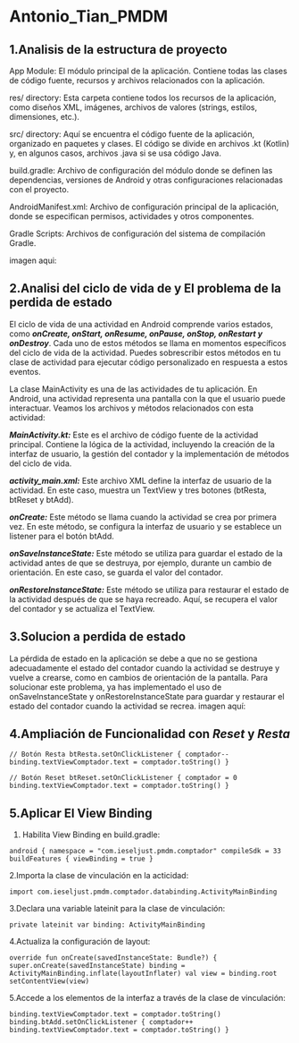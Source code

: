 # Antonio_Tian_PMDM
## 1.Analisis de la estructura de proyecto

App Module: El módulo principal de la aplicación. Contiene todas las clases de código fuente, recursos y archivos relacionados con la aplicación.

res/ directory: Esta carpeta contiene todos los recursos de la aplicación, como diseños XML, imágenes, archivos de valores (strings, estilos, dimensiones, etc.).

src/ directory: Aquí se encuentra el código fuente de la aplicación, organizado en paquetes y clases. El código se divide en archivos .kt (Kotlin) y, en algunos casos, archivos .java si se usa código Java.

build.gradle: Archivo de configuración del módulo donde se definen las dependencias, versiones de Android y otras configuraciones relacionadas con el proyecto.

AndroidManifest.xml: Archivo de configuración principal de la aplicación, donde se especifican permisos, actividades y otros componentes.

Gradle Scripts: Archivos de configuración del sistema de compilación Gradle.

imagen aqui:



## 2.Analisi del ciclo de vida de y El problema de la perdida de estado

El ciclo de vida de una actividad en Android comprende varios estados, como ***onCreate, onStart, onResume, onPause, onStop, onRestart y onDestroy***. Cada uno de estos métodos se llama en momentos específicos del ciclo de vida de la actividad. Puedes sobrescribir estos métodos en tu clase de actividad para ejecutar código personalizado en respuesta a estos eventos.

La clase MainActivity es una de las actividades de tu aplicación. En Android, una actividad representa una pantalla con la que el usuario puede interactuar. Veamos los archivos y métodos relacionados con esta actividad:

***MainActivity.kt:*** Este es el archivo de código fuente de la actividad principal. Contiene la lógica de la actividad, incluyendo la creación de la interfaz de usuario, la gestión del contador y la implementación de métodos del ciclo de vida.

***activity_main.xml:*** Este archivo XML define la interfaz de usuario de la actividad. En este caso, muestra un TextView y tres botones (btResta, btReset y btAdd).

***onCreate:*** Este método se llama cuando la actividad se crea por primera vez. En este método, se configura la interfaz de usuario y se establece un listener para el botón btAdd.

***onSaveInstanceState:*** Este método se utiliza para guardar el estado de la actividad antes de que se destruya, por ejemplo, durante un cambio de orientación. En este caso, se guarda el valor del contador.

***onRestoreInstanceState:*** Este método se utiliza para restaurar el estado de la actividad después de que se haya recreado. Aquí, se recupera el valor del contador y se actualiza el TextView.

## 3.Solucion a perdida de estado

La pérdida de estado en la aplicación se debe a que no se gestiona adecuadamente el estado del contador cuando la actividad se destruye y vuelve a crearse, como en cambios de orientación de la pantalla. Para solucionar este problema, ya has implementado el uso de onSaveInstanceState y onRestoreInstanceState para guardar y restaurar el estado del contador cuando la actividad se recrea.
imagen aquí:


## 4.Ampliación de Funcionalidad con ***Reset*** y ***Resta***

`
// Botón Resta
        btResta.setOnClickListener {
            comptador--
            binding.textViewComptador.text = comptador.toString()
        }
`

`// Botón Reset
        btReset.setOnClickListener {
            comptador = 0
            binding.textViewComptador.text = comptador.toString()
        }`
        

## 5.Aplicar El View Binding

1. Habilita View Binding en build.gradle:

`
android {
    namespace = "com.ieseljust.pmdm.comptador"
    compileSdk = 33
    buildFeatures {
        viewBinding = true
    }
`

2.Importa la clase de vinculación en la acticidad:

`import com.ieseljust.pmdm.comptador.databinding.ActivityMainBinding
`

3.Declara una variable lateinit para la clase de vinculación:

`private lateinit var binding: ActivityMainBinding
`

4.Actualiza la configuración de layout:

`override fun onCreate(savedInstanceState: Bundle?) {
        super.onCreate(savedInstanceState)
        binding = ActivityMainBinding.inflate(layoutInflater)
        val view = binding.root
        setContentView(view)`

5.Accede a los elementos de la interfaz a través de la clase de vinculación:

`binding.textViewComptador.text = comptador.toString()
binding.btAdd.setOnClickListener {
    comptador++
    binding.textViewComptador.text = comptador.toString()
}`


